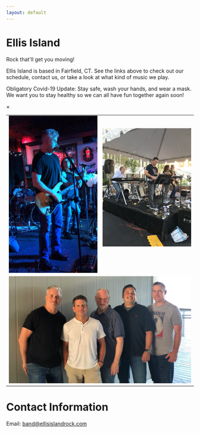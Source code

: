 ```yaml
---
layout: default
---
```


# Ellis Island
Rock that'll get you moving!

Ellis Island is based in Fairfield, CT. See the links above to check out our
schedule, contact us, or take a look at what kind of music we play.

Obligatory Covid-19 Update: Stay safe, wash your hands, and wear a mask. We
want you to stay healthy so we can all have fun together again soon!

<div id="myModal" class="modal">
  <span class="close" onclick="document.getElementById('myModal').style.display='none'">&times;</span>
  <img class="modal-content" id="img01">
  <div id="caption"></div>
</div>

<table width="100%">
  <tr style="vertical-align: top;">
    <td with="50%" style="align: center; text-align: center;">
        <img class="myImg" src="images/tim_and_jeannine_seagrape.jpg" width="330" 
             alt="Tim and Jeannine at the Seagrape" onclick="modal_image(this);"/>
    </td>
    <td with="50%" style="align: center; text-align: center;">
      <br/><br/>
      <img class="myImg" src="images/taste_of_fairfield.jpg" width="330"
           alt="On stage at A Taste of Fairfield" onclick="modal_image(this);"/>
    </td>
  </tr>
  <tr style="vertical-align: top;">
    <td colspan="2" width="100%" style="align: top; text-align: center;">
      <img class="myImg" src="images/band_2021_08_05.jpg" width="100%"
           alt="The band standing for a photo at Penfield Beach, August 2021"
           onclick="modal_image(this);"/>
    </td>
  </tr>
</table>

# Contact Information

Email: [band@ellisislandrock.com](mailto:band@ellisislandrock.com)
